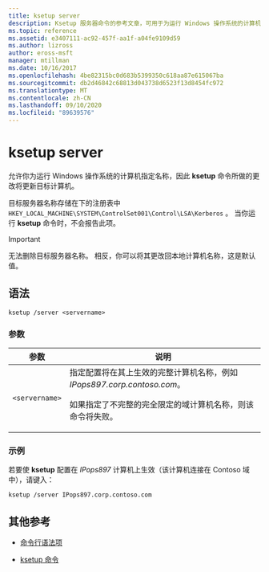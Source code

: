 ```yaml
---
title: ksetup server
description: Ksetup 服务器命令的参考文章，可用于为运行 Windows 操作系统的计算机指定名称，因此 ksetup 命令所做的更改将更新目标计算机。
ms.topic: reference
ms.assetid: e3407111-ac92-457f-aa1f-a04fe9109d59
ms.author: lizross
author: eross-msft
manager: mtillman
ms.date: 10/16/2017
ms.openlocfilehash: 4be82315bc0d683b5399350c618aa87e615067ba
ms.sourcegitcommit: db2d46842c68813d043738d6523f13d8454fc972
ms.translationtype: MT
ms.contentlocale: zh-CN
ms.lasthandoff: 09/10/2020
ms.locfileid: "89639576"
---
```

# <a name="ksetup-server"></a>ksetup server

允许你为运行 Windows 操作系统的计算机指定名称，因此 **ksetup** 命令所做的更改将更新目标计算机。

目标服务器名称存储在下的注册表中 `HKEY_LOCAL_MACHINE\SYSTEM\ControlSet001\Control\LSA\Kerberos` 。 当你运行 **ksetup** 命令时，不会报告此项。

> [!IMPORTANT]
> 无法删除目标服务器名称。 相反，你可以将其更改回本地计算机名称，这是默认值。

## <a name="syntax"></a>语法

```
ksetup /server <servername>
```

### <a name="parameters"></a>参数

| 参数 | 说明 |
| --------- | ----------- |
| `<servername>` | 指定配置将在其上生效的完整计算机名称，例如 *IPops897.corp.contoso.com*。<p>如果指定了不完整的完全限定的域计算机名称，则该命令将失败。 |

### <a name="examples"></a>示例

若要使 **ksetup** 配置在 *IPops897* 计算机上生效（该计算机连接在 Contoso 域中），请键入：

```
ksetup /server IPops897.corp.contoso.com
```

## <a name="additional-references"></a>其他参考

- [命令行语法项](command-line-syntax-key.md)

- [ksetup 命令](ksetup.md)
